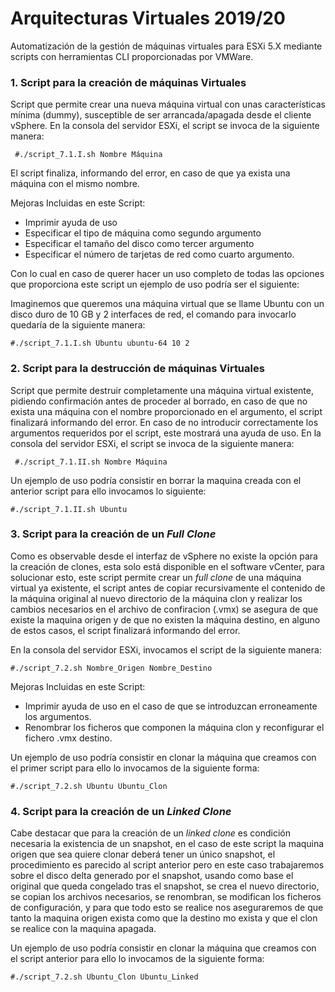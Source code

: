 
# Arquitecturas Virtuales 2019/20

Automatización de la gestión de máquinas virtuales para ESXi 5.X mediante scripts con herramientas CLI proporcionadas por VMWare.

###  1. Script para la creación de máquinas Virtuales

Script que permite crear una nueva máquina virtual con unas características mínima (dummy), susceptible de ser arrancada/apagada desde el cliente vSphere.
En la consola del servidor ESXi, el script se invoca de la siguiente manera: 

``` #./script_7.1.I.sh Nombre Máquina```

El script finaliza, informando del error, en caso de que ya exista una máquina con el mismo nombre.

Mejoras Incluidas en este Script:

 - Imprimir ayuda de uso
 - Especificar el tipo de máquina como segundo argumento
 - Especificar el tamaño del disco como tercer argumento
 - Especificar el número de tarjetas de red como cuarto argumento.

Con lo cual en caso de querer hacer un uso completo de todas las opciones que proporciona este script un ejemplo de uso podría ser el siguiente:

Imaginemos que queremos una máquina virtual que se llame Ubuntu con un disco duro de 10 GB y 2 interfaces de red, el comando para invocarlo quedaría de la siguiente manera:

```#./script_7.1.I.sh Ubuntu ubuntu-64 10 2```


###  2. Script para la destrucción de máquinas Virtuales

Script que permite destruir completamente una máquina virtual existente, pidiendo confirmación antes de proceder al borrado, en caso de que no exista una máquina con el nombre proporcionado en el argumento, el script finalizará informando del error.
En caso de no introducir correctamente los argumentos requeridos por el script, este mostrará una ayuda de uso.
En la consola del servidor ESXi, el script se invoca de la siguiente manera:

 ``` #./script_7.1.II.sh Nombre Máquina```

Un ejemplo de uso podría consistir en borrar la maquina creada con el anterior script para ello invocamos lo siguiente:

```#./script_7.1.II.sh Ubuntu```

###  3. Script para la creación de un *Full Clone*

Como es observable desde el interfaz de vSphere no existe la opción para la creación de clones, esta solo está disponible en el software vCenter, para solucionar esto, este script permite crear un *full clone* de una máquina virtual ya existente, el script antes de copiar recursivamente el contenido de la máquina original al nuevo directorio de la máquina clon y realizar los cambios necesarios en el archivo de confiracion (.vmx) se asegura de que existe la maquina origen y de que no existen la máquina destino, en alguno de estos casos, el script finalizará informando del error.

En la consola del servidor ESXi, invocamos el script de la siguiente manera:

```#./script_7.2.sh Nombre_Origen Nombre_Destino```

Mejoras Incluidas en este Script:

 - Imprimir ayuda de uso en el caso de que se introduzcan erroneamente los argumentos.
 - Renombrar los ficheros que componen la máquina clon y reconfigurar el fichero .vmx destino.

Un ejemplo de uso podría consistir en clonar la máquina que creamos con el primer script para ello lo invocamos de la siguiente forma:

```#./script_7.2.sh Ubuntu Ubuntu_Clon```

###  4. Script para la creación de un *Linked Clone*

Cabe destacar que para la creación de un *linked clone* es condición necesaria la existencia de un snapshot, en el caso de este script la maquina origen que sea quiere clonar deberá tener un único snapshot, el procedimiento es parecido al script anterior pero en este caso trabajaremos sobre el disco delta generado por el snapshot, usando como base el original que queda congelado tras el snapshot, se crea el nuevo directorio, se copian los archivos necesarios, se renombran, se modifican los ficheros de configuración, y para que todo esto se realice nos aseguraremos de que tanto la maquina origen exista como que la destino mo exista y que el clon se realice con la maquina apagada.

Un ejemplo de uso podría consistir en clonar la máquina que creamos con el script anterior para ello lo invocamos de la siguiente forma:

```#./script_7.2.sh Ubuntu_Clon Ubuntu_Linked```
